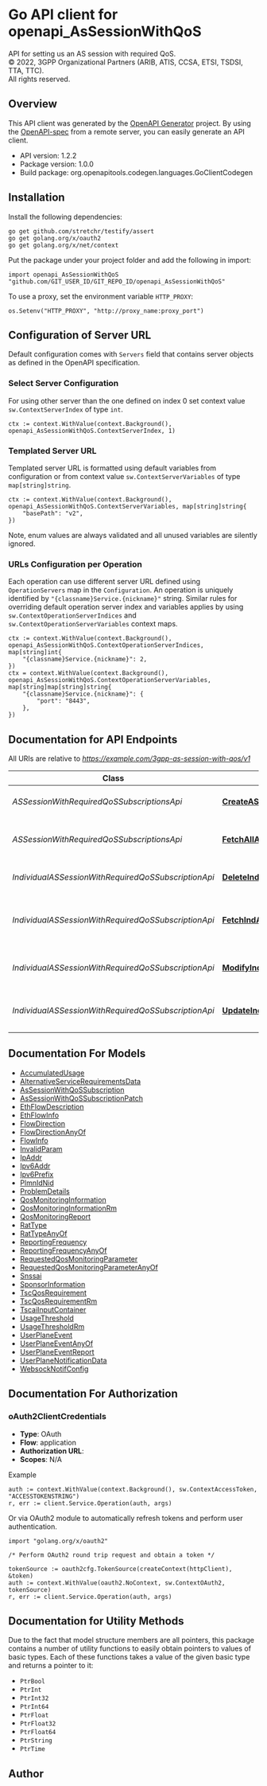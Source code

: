 # Go API client for openapi_AsSessionWithQoS

API for setting us an AS session with required QoS.  
© 2022, 3GPP Organizational Partners (ARIB, ATIS, CCSA, ETSI, TSDSI, TTA, TTC).  
All rights reserved.


## Overview
This API client was generated by the [OpenAPI Generator](https://openapi-generator.tech) project.  By using the [OpenAPI-spec](https://www.openapis.org/) from a remote server, you can easily generate an API client.

- API version: 1.2.2
- Package version: 1.0.0
- Build package: org.openapitools.codegen.languages.GoClientCodegen

## Installation

Install the following dependencies:

```shell
go get github.com/stretchr/testify/assert
go get golang.org/x/oauth2
go get golang.org/x/net/context
```

Put the package under your project folder and add the following in import:

```golang
import openapi_AsSessionWithQoS "github.com/GIT_USER_ID/GIT_REPO_ID/openapi_AsSessionWithQoS"
```

To use a proxy, set the environment variable `HTTP_PROXY`:

```golang
os.Setenv("HTTP_PROXY", "http://proxy_name:proxy_port")
```

## Configuration of Server URL

Default configuration comes with `Servers` field that contains server objects as defined in the OpenAPI specification.

### Select Server Configuration

For using other server than the one defined on index 0 set context value `sw.ContextServerIndex` of type `int`.

```golang
ctx := context.WithValue(context.Background(), openapi_AsSessionWithQoS.ContextServerIndex, 1)
```

### Templated Server URL

Templated server URL is formatted using default variables from configuration or from context value `sw.ContextServerVariables` of type `map[string]string`.

```golang
ctx := context.WithValue(context.Background(), openapi_AsSessionWithQoS.ContextServerVariables, map[string]string{
	"basePath": "v2",
})
```

Note, enum values are always validated and all unused variables are silently ignored.

### URLs Configuration per Operation

Each operation can use different server URL defined using `OperationServers` map in the `Configuration`.
An operation is uniquely identified by `"{classname}Service.{nickname}"` string.
Similar rules for overriding default operation server index and variables applies by using `sw.ContextOperationServerIndices` and `sw.ContextOperationServerVariables` context maps.

```golang
ctx := context.WithValue(context.Background(), openapi_AsSessionWithQoS.ContextOperationServerIndices, map[string]int{
	"{classname}Service.{nickname}": 2,
})
ctx = context.WithValue(context.Background(), openapi_AsSessionWithQoS.ContextOperationServerVariables, map[string]map[string]string{
	"{classname}Service.{nickname}": {
		"port": "8443",
	},
})
```

## Documentation for API Endpoints

All URIs are relative to *https://example.com/3gpp-as-session-with-qos/v1*

Class | Method | HTTP request | Description
------------ | ------------- | ------------- | -------------
*ASSessionWithRequiredQoSSubscriptionsApi* | [**CreateASSessionWithQoSSubscription**](docs/ASSessionWithRequiredQoSSubscriptionsApi.md#createassessionwithqossubscription) | **Post** /{scsAsId}/subscriptions | Creates a new subscription resource.
*ASSessionWithRequiredQoSSubscriptionsApi* | [**FetchAllASSessionWithQoSSubscriptions**](docs/ASSessionWithRequiredQoSSubscriptionsApi.md#fetchallassessionwithqossubscriptions) | **Get** /{scsAsId}/subscriptions | Read all or queried active subscriptions for the SCS/AS.
*IndividualASSessionWithRequiredQoSSubscriptionApi* | [**DeleteIndASSessionWithQoSSubscription**](docs/IndividualASSessionWithRequiredQoSSubscriptionApi.md#deleteindassessionwithqossubscription) | **Delete** /{scsAsId}/subscriptions/{subscriptionId} | Deletes an already existing subscription.
*IndividualASSessionWithRequiredQoSSubscriptionApi* | [**FetchIndASSessionWithQoSSubscription**](docs/IndividualASSessionWithRequiredQoSSubscriptionApi.md#fetchindassessionwithqossubscription) | **Get** /{scsAsId}/subscriptions/{subscriptionId} | Read an active subscriptions for the SCS/AS and the subscription Id.
*IndividualASSessionWithRequiredQoSSubscriptionApi* | [**ModifyIndASSessionWithQoSSubscription**](docs/IndividualASSessionWithRequiredQoSSubscriptionApi.md#modifyindassessionwithqossubscription) | **Patch** /{scsAsId}/subscriptions/{subscriptionId} | Updates/replaces an existing subscription resource.
*IndividualASSessionWithRequiredQoSSubscriptionApi* | [**UpdateIndASSessionWithQoSSubscription**](docs/IndividualASSessionWithRequiredQoSSubscriptionApi.md#updateindassessionwithqossubscription) | **Put** /{scsAsId}/subscriptions/{subscriptionId} | Updates/replaces an existing subscription resource.


## Documentation For Models

 - [AccumulatedUsage](docs/AccumulatedUsage.md)
 - [AlternativeServiceRequirementsData](docs/AlternativeServiceRequirementsData.md)
 - [AsSessionWithQoSSubscription](docs/AsSessionWithQoSSubscription.md)
 - [AsSessionWithQoSSubscriptionPatch](docs/AsSessionWithQoSSubscriptionPatch.md)
 - [EthFlowDescription](docs/EthFlowDescription.md)
 - [EthFlowInfo](docs/EthFlowInfo.md)
 - [FlowDirection](docs/FlowDirection.md)
 - [FlowDirectionAnyOf](docs/FlowDirectionAnyOf.md)
 - [FlowInfo](docs/FlowInfo.md)
 - [InvalidParam](docs/InvalidParam.md)
 - [IpAddr](docs/IpAddr.md)
 - [Ipv6Addr](docs/Ipv6Addr.md)
 - [Ipv6Prefix](docs/Ipv6Prefix.md)
 - [PlmnIdNid](docs/PlmnIdNid.md)
 - [ProblemDetails](docs/ProblemDetails.md)
 - [QosMonitoringInformation](docs/QosMonitoringInformation.md)
 - [QosMonitoringInformationRm](docs/QosMonitoringInformationRm.md)
 - [QosMonitoringReport](docs/QosMonitoringReport.md)
 - [RatType](docs/RatType.md)
 - [RatTypeAnyOf](docs/RatTypeAnyOf.md)
 - [ReportingFrequency](docs/ReportingFrequency.md)
 - [ReportingFrequencyAnyOf](docs/ReportingFrequencyAnyOf.md)
 - [RequestedQosMonitoringParameter](docs/RequestedQosMonitoringParameter.md)
 - [RequestedQosMonitoringParameterAnyOf](docs/RequestedQosMonitoringParameterAnyOf.md)
 - [Snssai](docs/Snssai.md)
 - [SponsorInformation](docs/SponsorInformation.md)
 - [TscQosRequirement](docs/TscQosRequirement.md)
 - [TscQosRequirementRm](docs/TscQosRequirementRm.md)
 - [TscaiInputContainer](docs/TscaiInputContainer.md)
 - [UsageThreshold](docs/UsageThreshold.md)
 - [UsageThresholdRm](docs/UsageThresholdRm.md)
 - [UserPlaneEvent](docs/UserPlaneEvent.md)
 - [UserPlaneEventAnyOf](docs/UserPlaneEventAnyOf.md)
 - [UserPlaneEventReport](docs/UserPlaneEventReport.md)
 - [UserPlaneNotificationData](docs/UserPlaneNotificationData.md)
 - [WebsockNotifConfig](docs/WebsockNotifConfig.md)


## Documentation For Authorization



### oAuth2ClientCredentials


- **Type**: OAuth
- **Flow**: application
- **Authorization URL**: 
- **Scopes**: N/A

Example

```golang
auth := context.WithValue(context.Background(), sw.ContextAccessToken, "ACCESSTOKENSTRING")
r, err := client.Service.Operation(auth, args)
```

Or via OAuth2 module to automatically refresh tokens and perform user authentication.

```golang
import "golang.org/x/oauth2"

/* Perform OAuth2 round trip request and obtain a token */

tokenSource := oauth2cfg.TokenSource(createContext(httpClient), &token)
auth := context.WithValue(oauth2.NoContext, sw.ContextOAuth2, tokenSource)
r, err := client.Service.Operation(auth, args)
```


## Documentation for Utility Methods

Due to the fact that model structure members are all pointers, this package contains
a number of utility functions to easily obtain pointers to values of basic types.
Each of these functions takes a value of the given basic type and returns a pointer to it:

* `PtrBool`
* `PtrInt`
* `PtrInt32`
* `PtrInt64`
* `PtrFloat`
* `PtrFloat32`
* `PtrFloat64`
* `PtrString`
* `PtrTime`

## Author



